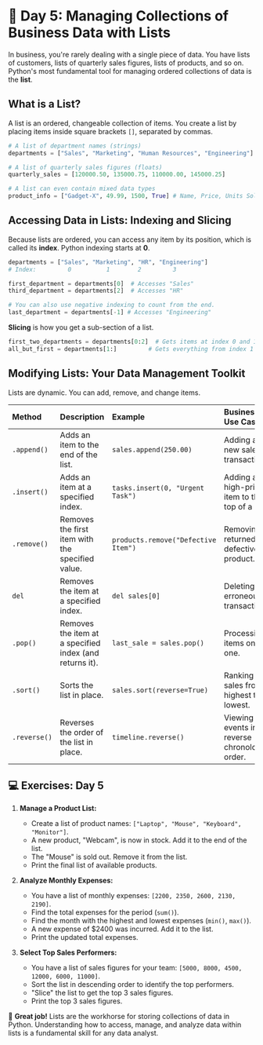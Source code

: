 # 📘 Day 5: Managing Collections of Business Data with Lists

In business, you're rarely dealing with a single piece of data. You have lists of customers, lists of quarterly sales figures, lists of products, and so on. Python's most fundamental tool for managing ordered collections of data is the **list**.

## What is a List?

A list is an ordered, changeable collection of items. You create a list by placing items inside square brackets `[]`, separated by commas.

```python
# A list of department names (strings)
departments = ["Sales", "Marketing", "Human Resources", "Engineering"]

# A list of quarterly sales figures (floats)
quarterly_sales = [120000.50, 135000.75, 110000.00, 145000.25]

# A list can even contain mixed data types
product_info = ["Gadget-X", 49.99, 1500, True] # Name, Price, Units Sold, In Stock
```

## Accessing Data in Lists: Indexing and Slicing

Because lists are ordered, you can access any item by its position, which is called its **index**. Python indexing starts at **0**.

```python
departments = ["Sales", "Marketing", "HR", "Engineering"]
# Index:         0          1        2         3

first_department = departments[0]  # Accesses "Sales"
third_department = departments[2]  # Accesses "HR"

# You can also use negative indexing to count from the end.
last_department = departments[-1] # Accesses "Engineering"
```

**Slicing** is how you get a sub-section of a list.

```python
first_two_departments = departments[0:2]  # Gets items at index 0 and 1. Result: ["Sales", "Marketing"]
all_but_first = departments[1:]         # Gets everything from index 1 to the end.
```

## Modifying Lists: Your Data Management Toolkit

Lists are dynamic. You can add, remove, and change items.

| Method         | Description                                        | Example                                    | Business Use Case                     |
| :------------- | :------------------------------------------------- | :----------------------------------------- | :------------------------------------ |
| `.append()`    | Adds an item to the end of the list.               | `sales.append(250.00)`                     | Adding a new sales transaction.       |
| `.insert()`    | Adds an item at a specified index.                 | `tasks.insert(0, "Urgent Task")`           | Adding a high-priority item to the top of a list. |
| `.remove()`    | Removes the first item with the specified value.   | `products.remove("Defective Item")`        | Removing a returned or defective product. |
| `del`          | Removes the item at a specified index.             | `del sales[0]`                             | Deleting an erroneous transaction.      |
| `.pop()`       | Removes the item at a specified index (and returns it). | `last_sale = sales.pop()`               | Processing items one by one.          |
| `.sort()`      | Sorts the list in place.                           | `sales.sort(reverse=True)`                 | Ranking sales from highest to lowest. |
| `.reverse()`   | Reverses the order of the list in place.           | `timeline.reverse()`                       | Viewing events in reverse chronological order. |

## 💻 Exercises: Day 5

1. **Manage a Product List:**
    * Create a list of product names: `["Laptop", "Mouse", "Keyboard", "Monitor"]`.
    * A new product, "Webcam", is now in stock. Add it to the end of the list.
    * The "Mouse" is sold out. Remove it from the list.
    * Print the final list of available products.

2. **Analyze Monthly Expenses:**
    * You have a list of monthly expenses: `[2200, 2350, 2600, 2130, 2190]`.
    * Find the total expenses for the period (`sum()`).
    * Find the month with the highest and lowest expenses (`min()`, `max()`).
    * A new expense of $2400 was incurred. Add it to the list.
    * Print the updated total expenses.

3. **Select Top Sales Performers:**
    * You have a list of sales figures for your team: `[5000, 8000, 4500, 12000, 6000, 11000]`.
    * Sort the list in descending order to identify the top performers.
    * "Slice" the list to get the top 3 sales figures.
    * Print the top 3 sales figures.

🎉 **Great job!** Lists are the workhorse for storing collections of data in Python. Understanding how to access, manage, and analyze data within lists is a fundamental skill for any data analyst.
